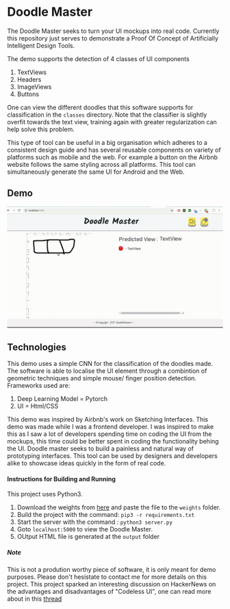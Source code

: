 # Doodle Master

The Doodle Master seeks to turn your UI mockups into real code. Currently this repository just serves to demonstrate a Proof Of Concept of Artificially Intelligent Design Tools.

The demo supports the detection of 4 classes of UI components

1. TextViews
2. Headers
3. ImageViews
4. Buttons

One can view the different doodles that this software supports for classification in the ```classes``` directory. Note that the classifier is slightly overfit towards the text view, training again with greater regularization can help solve this problem.

This type of tool can be useful in a big organisation which adheres to a consistent design guide and has several reusable components on variety of platforms such as mobile and the web. For example a button on the Airbnb website follows the same styling across all platforms. This tool can simultaneously generate the same UI for Android and the Web.

## Demo

![alt text](/assets/new.gif)

## Technologies

This demo uses a simple CNN for the classification of the doodles made. The software is able to localise the UI element through a combintion of geometric techniques and simple mouse/ finger position detection. Frameworks used are:

1. Deep Learning Model = Pytorch
2. UI = Html/CSS


This demo was inspired by Airbnb's work on Sketching Interfaces. This demo was made while I was a frontend developer. I was inspired to make this as I saw a lot of developers spending time on coding the UI from the mockups, this time could be better spent in coding the functionality behing the UI. Doodle master  seeks to build a painless and natural way of prototyping interfaces. This tool can be used by designers and developers alike to showcase ideas quickly in the form of real code.

#### Instructions for Building and Running

This project uses Python3.

1. Download the weights from [here](https://drive.google.com/open?id=1dgz1DbeXFxGYc-KmKE4RcFdmf793-lK-) and paste the file to the ```weights``` folder.
2. Build the project with the command: ```pip3 -r requirements.txt```
3. Start the server with the command : ```python3 server.py```
4. Goto ```localhost:5000``` to view the Doodle Master.
5. OUtput HTML file is generated at the ```output``` folder

##### Note

This is not a prodution worthy piece of software, it is only meant for demo purposes. Please don't hesistate to contact me for more details on this project. This project sparked an interesting discussion on HackerNews on the advantages and disadvantages of "Codeless UI", one can read more about in this [thread](https://news.ycombinator.com/item?id=18480115) 

